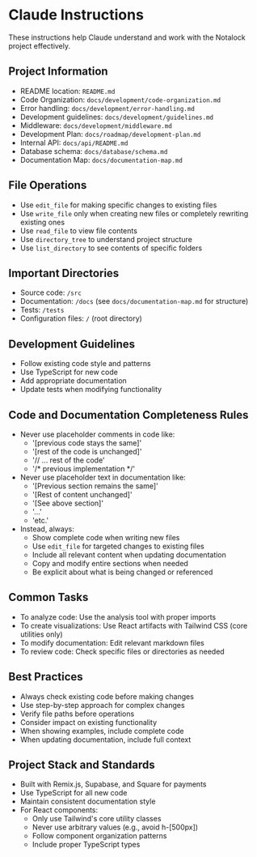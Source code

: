 # Claude Instructions

These instructions help Claude understand and work with the Notalock project effectively.

## Project Information
- README location: `README.md`
- Code Organization: `docs/development/code-organization.md` 
- Error handling: `docs/development/error-handling.md`
- Development guidelines: `docs/development/guidelines.md`
- Middleware: `docs/development/middleware.md`
- Development Plan: `docs/roadmap/development-plan.md`
- Internal API: `docs/api/README.md`
- Database schema: `docs/database/schema.md`
- Documentation Map: `docs/documentation-map.md`

## File Operations
- Use `edit_file` for making specific changes to existing files
- Use `write_file` only when creating new files or completely rewriting existing ones
- Use `read_file` to view file contents
- Use `directory_tree` to understand project structure
- Use `list_directory` to see contents of specific folders

## Important Directories
- Source code: `/src`
- Documentation: `/docs` (see `docs/documentation-map.md` for structure)
- Tests: `/tests`
- Configuration files: `/` (root directory)

## Development Guidelines
- Follow existing code style and patterns
- Use TypeScript for new code
- Add appropriate documentation
- Update tests when modifying functionality

## Code and Documentation Completeness Rules
- Never use placeholder comments in code like:
  - '[previous code stays the same]'
  - '[rest of the code is unchanged]'
  - '// ... rest of the code'
  - '/* previous implementation */'
- Never use placeholder text in documentation like:
  - '[Previous section remains the same]'
  - '[Rest of content unchanged]'
  - '[See above section]'
  - '...'
  - 'etc.'
- Instead, always:
  - Show complete code when writing new files
  - Use `edit_file` for targeted changes to existing files
  - Include all relevant content when updating documentation
  - Copy and modify entire sections when needed
  - Be explicit about what is being changed or referenced

## Common Tasks
- To analyze code: Use the analysis tool with proper imports
- To create visualizations: Use React artifacts with Tailwind CSS (core utilities only)
- To modify documentation: Edit relevant markdown files
- To review code: Check specific files or directories as needed

## Best Practices
- Always check existing code before making changes
- Use step-by-step approach for complex changes
- Verify file paths before operations
- Consider impact on existing functionality
- When showing examples, include complete code
- When updating documentation, include full context

## Project Stack and Standards
- Built with Remix.js, Supabase, and Square for payments
- Use TypeScript for all new code
- Maintain consistent documentation style
- For React components:
  - Only use Tailwind's core utility classes
  - Never use arbitrary values (e.g., avoid h-[500px])
  - Follow component organization patterns
  - Include proper TypeScript types